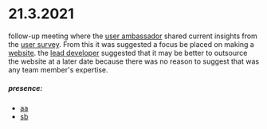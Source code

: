 # 21.3.2021
follow-up meeting where the [user ambassador](user-ambassador.md) shared current insights from the [user survey](user-survey.md). From this it was suggested a focus be placed on making a [website](website.md). the [lead developer](lead-developer.md) suggested that it may be better to outsource the website at a later date because there was no reason to suggest that was any team member's expertise.

##### presence:
- [aa](aa.md)
- [sb](sb.md)